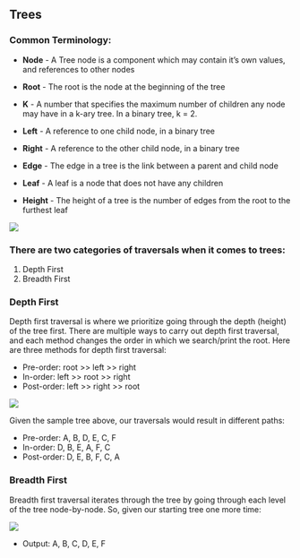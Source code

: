 ## Trees

### Common Terminology:

- **Node** - A Tree node is a component which may contain it’s own values, and references to other nodes

- **Root** - The root is the node at the beginning of the tree

- **K** - A number that specifies the maximum number of children any node may have in a k-ary tree. In a binary tree, k = 2.

- **Left** - A reference to one child node, in a binary tree

- **Right** - A reference to the other child node, in a binary tree

- **Edge** - The edge in a tree is the link between a parent and child node

- **Leaf** - A leaf is a node that does not have any children

- **Height** - The height of a tree is the number of edges from the root to the furthest leaf


![](https://codefellows.github.io/common_curriculum/data_structures_and_algorithms/Code_401/class-15/resources/images/BinaryTree1.PNG)


### There are two categories of traversals when it comes to trees:

  1. Depth First
  2. Breadth First

### Depth First
Depth first traversal is where we prioritize going through the depth (height) of the tree first. There are multiple ways to carry out depth first traversal, and each method changes the order in which we search/print the root. Here are three methods for depth first traversal:

 - Pre-order: root >> left >> right
 - In-order: left >> root >> right
 - Post-order: left >> right >> root

![](https://codefellows.github.io/common_curriculum/data_structures_and_algorithms/Code_401/class-15/resources/images/tree-example.png)



Given the sample tree above, our traversals would result in different paths:

  - Pre-order: A, B, D, E, C, F
  - In-order: D, B, E, A, F, C
  - Post-order: D, E, B, F, C, A

### Breadth First
Breadth first traversal iterates through the tree by going through each level of the tree node-by-node. So, given our starting tree one more time:

![](https://codefellows.github.io/common_curriculum/data_structures_and_algorithms/Code_401/class-15/resources/images/tree-example.png)


 - Output: A, B, C, D, E, F
